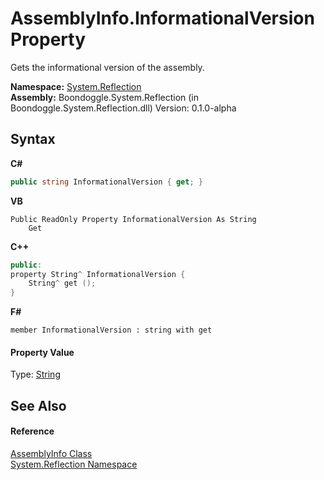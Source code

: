 # AssemblyInfo.InformationalVersion Property 
 

Gets the informational version of the assembly.

**Namespace:**&nbsp;<a href="3ab486cc-fe31-1c1d-2711-62118c2afbf2.md">System.Reflection</a><br />**Assembly:**&nbsp;Boondoggle.System.Reflection (in Boondoggle.System.Reflection.dll) Version: 0.1.0-alpha

## Syntax

**C#**<br />
``` C#
public string InformationalVersion { get; }
```

**VB**<br />
``` VB
Public ReadOnly Property InformationalVersion As String
	Get
```

**C++**<br />
``` C++
public:
property String^ InformationalVersion {
	String^ get ();
}
```

**F#**<br />
``` F#
member InformationalVersion : string with get

```


#### Property Value
Type: <a href="http://msdn2.microsoft.com/en-us/library/s1wwdcbf" target="_blank">String</a>

## See Also


#### Reference
<a href="750e21a9-0b7e-19b9-3849-1f20456e82e0.md">AssemblyInfo Class</a><br /><a href="3ab486cc-fe31-1c1d-2711-62118c2afbf2.md">System.Reflection Namespace</a><br />